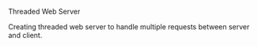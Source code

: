Threaded Web Server

Creating threaded web server to handle multiple requests between server and client.